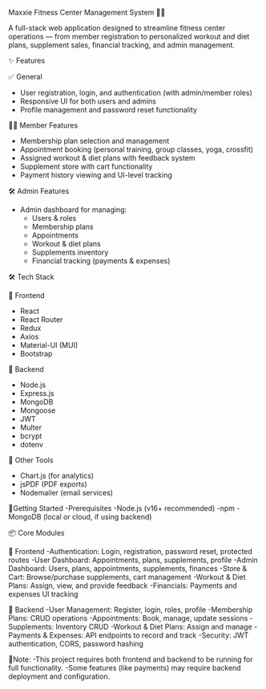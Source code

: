 Maxxie Fitness Center Management System 🏋️‍♀️

A full-stack web application designed to streamline fitness center operations — from member registration to personalized workout and diet plans, supplement sales, financial tracking, and admin management.


 ✨ Features

 ✅ General
- User registration, login, and authentication (with admin/member roles)
- Responsive UI for both users and admins
- Profile management and password reset functionality

 🧑‍💼 Member Features
- Membership plan selection and management
- Appointment booking (personal training, group classes, yoga, crossfit)
- Assigned workout & diet plans with feedback system
- Supplement store with cart functionality
- Payment history viewing and UI-level tracking

 🛠 Admin Features
- Admin dashboard for managing:
  - Users & roles
  - Membership plans
  - Appointments
  - Workout & diet plans
  - Supplements inventory
  - Financial tracking (payments & expenses)



 🛠 Tech Stack

 🔹 Frontend
- React  
- React Router  
- Redux  
- Axios  
- Material-UI (MUI)  
- Bootstrap  
  

 🔹 Backend
- Node.js  
- Express.js  
- MongoDB  
- Mongoose  
- JWT  
- Multer  
- bcrypt  
- dotenv  

🔹 Other Tools
- Chart.js (for analytics)  
- jsPDF (PDF exports)  
- Nodemailer (email services)

🔹Getting Started
-Prerequisites
-Node.js (v16+ recommended)
-npm
-MongoDB (local or cloud, if using backend)


📦 Core Modules

🎯 Frontend
-Authentication: Login, registration, password reset, protected routes
-User Dashboard: Appointments, plans, supplements, profile
-Admin Dashboard: Users, plans, appointments, supplements, finances
-Store & Cart: Browse/purchase supplements, cart management
-Workout & Diet Plans: Assign, view, and provide feedback
-Financials: Payments and expenses UI tracking


🔧 Backend
-User Management: Register, login, roles, profile
-Membership Plans: CRUD operations
-Appointments: Book, manage, update sessions
-Supplements: Inventory CRUD
-Workout & Diet Plans: Assign and manage
-Payments & Expenses: API endpoints to record and track
-Security: JWT authentication, CORS, password hashing

🔹Note:
-This project requires both frontend and backend to be running for full functionality.
-Some features (like payments) may require backend deployment and configuration.

